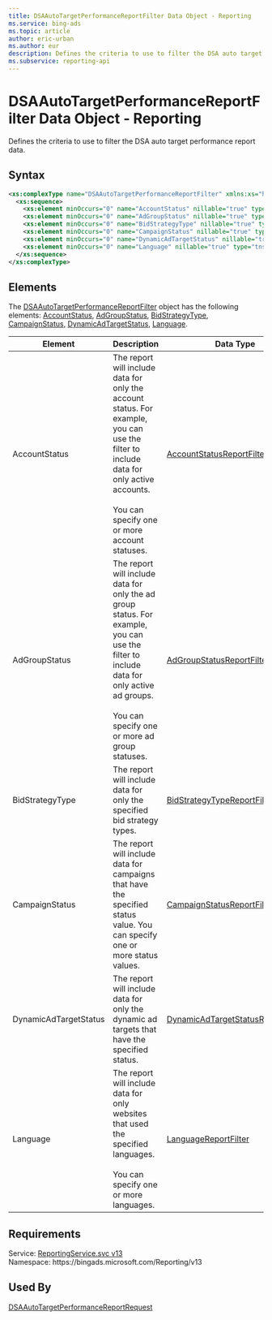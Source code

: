 ```yaml
---
title: DSAAutoTargetPerformanceReportFilter Data Object - Reporting
ms.service: bing-ads
ms.topic: article
author: eric-urban
ms.author: eur
description: Defines the criteria to use to filter the DSA auto target performance report data.
ms.subservice: reporting-api
---
```

# DSAAutoTargetPerformanceReportFilter Data Object - Reporting
Defines the criteria to use to filter the DSA auto target performance report data.

## Syntax
```xml
<xs:complexType name="DSAAutoTargetPerformanceReportFilter" xmlns:xs="http://www.w3.org/2001/XMLSchema">
  <xs:sequence>
    <xs:element minOccurs="0" name="AccountStatus" nillable="true" type="tns:AccountStatusReportFilter" />
    <xs:element minOccurs="0" name="AdGroupStatus" nillable="true" type="tns:AdGroupStatusReportFilter" />
    <xs:element minOccurs="0" name="BidStrategyType" nillable="true" type="tns:BidStrategyTypeReportFilter" />
    <xs:element minOccurs="0" name="CampaignStatus" nillable="true" type="tns:CampaignStatusReportFilter" />
    <xs:element minOccurs="0" name="DynamicAdTargetStatus" nillable="true" type="tns:DynamicAdTargetStatusReportFilter" />
    <xs:element minOccurs="0" name="Language" nillable="true" type="tns:LanguageReportFilter" />
  </xs:sequence>
</xs:complexType>
```

## <a name="elements"></a>Elements

The [DSAAutoTargetPerformanceReportFilter](dsaautotargetperformancereportfilter.md) object has the following elements: [AccountStatus](#accountstatus), [AdGroupStatus](#adgroupstatus), [BidStrategyType](#bidstrategytype), [CampaignStatus](#campaignstatus), [DynamicAdTargetStatus](#dynamicadtargetstatus), [Language](#language).

|Element|Description|Data Type|
|-----------|---------------|-------------|
|<a name="accountstatus"></a>AccountStatus|The report will include data for only the account status. For example, you can use the filter to include data for only active accounts.<br/><br/>You can specify one or more account statuses.|[AccountStatusReportFilter](accountstatusreportfilter.md)|
|<a name="adgroupstatus"></a>AdGroupStatus|The report will include data for only the ad group status. For example, you can use the filter to include data for only active ad groups.<br/><br/>You can specify one or more ad group statuses.|[AdGroupStatusReportFilter](adgroupstatusreportfilter.md)|
|<a name="bidstrategytype"></a>BidStrategyType|The report will include data for only the specified bid strategy types.|[BidStrategyTypeReportFilter](bidstrategytypereportfilter.md)|
|<a name="campaignstatus"></a>CampaignStatus|The report will include data for campaigns that have the specified status value. You can specify one or more status values.|[CampaignStatusReportFilter](campaignstatusreportfilter.md)|
|<a name="dynamicadtargetstatus"></a>DynamicAdTargetStatus|The report will include data for only the dynamic ad targets that have the specified status.|[DynamicAdTargetStatusReportFilter](dynamicadtargetstatusreportfilter.md)|
|<a name="language"></a>Language|The report will include data for only websites that used the specified languages.<br/><br/>You can specify one or more languages.|[LanguageReportFilter](languagereportfilter.md)|

## Requirements
Service: [ReportingService.svc v13](https://reporting.api.bingads.microsoft.com/Api/Advertiser/Reporting/v13/ReportingService.svc)  
Namespace: https\://bingads.microsoft.com/Reporting/v13  

## Used By
[DSAAutoTargetPerformanceReportRequest](dsaautotargetperformancereportrequest.md)  
